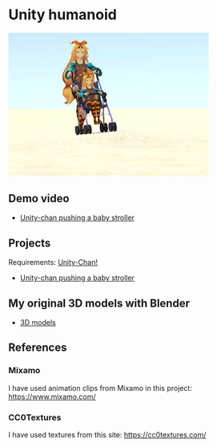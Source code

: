 # Unity humanoid

<img src="./demo/demo.png" width=400>

## Demo video

- [Unity-chan pushing a baby stroller](https://github.com/araobp/unity-humanoid/blob/main/demo/UnityChanPushingBabyStroller.mp4)

## Projects

Requirements: [Unity-Chan!](https://assetstore.unity.com/packages/3d/characters/unity-chan-model-18705)

- [Unity-chan pushing a baby stroller](https://github.com/araobp/unity-humanoid/tree/main/unity/BabyStroller)

## My original 3D models with Blender

- [3D models](/blender)

## References

### Mixamo

I have used animation clips from Mixamo in this project: https://www.mixamo.com/

### CC0Textures

I have used textures from this site: https://cc0textures.com/
